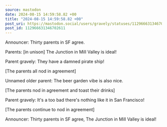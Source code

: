 ```yaml
---
source: mastodon
date: 2024-08-15 14:59:58.82 +00
title: "2024-08-15 14:59:58.82 +00"
post_uri: https://mastodon.social/users/gravely/statuses/112966631346702611
post_id: 112966631346702611
---
```

Announcer: Thirty parents in SF agree.

Parents: [in unison] The Junction in Mill Valley is ideal!

Parent gravely: They have a damned pirate ship!

[The parents all nod in agreement]

Unnamed older parent: The beer garden vibe is also nice.

[The parents nod in agreement and toast their drinks]

Parent gravely: It's a too bad there's nothing like it in San Francisco!

[The parents continue to nod in agreement]

Announcer: Thirty parents in SF agree, The Junction in Mill Valley is ideal!


